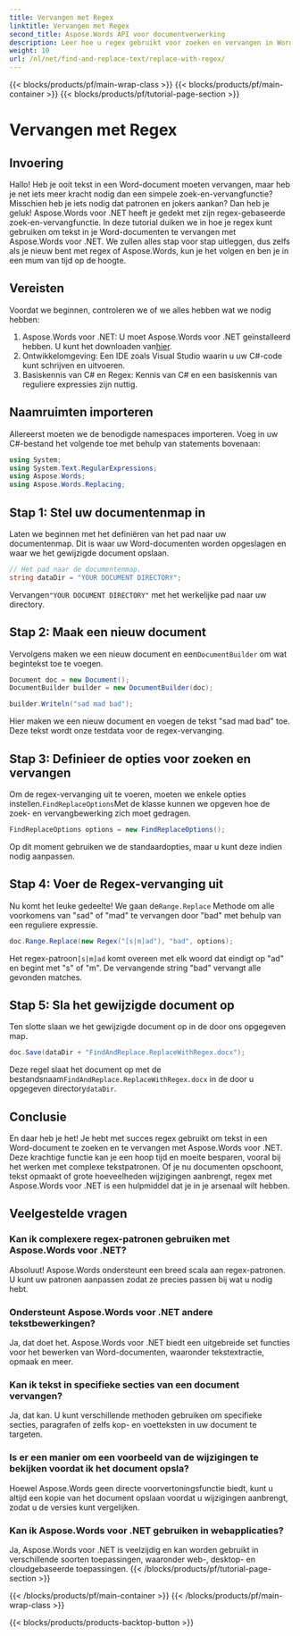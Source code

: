 ```yaml
---
title: Vervangen met Regex
linktitle: Vervangen met Regex
second_title: Aspose.Words API voor documentverwerking
description: Leer hoe u regex gebruikt voor zoeken en vervangen in Word-documenten met Aspose.Words voor .NET. Volg onze gedetailleerde, stapsgewijze handleiding om tekstmanipulatie onder de knie te krijgen.
weight: 10
url: /nl/net/find-and-replace-text/replace-with-regex/
---
```


{{< blocks/products/pf/main-wrap-class >}}
{{< blocks/products/pf/main-container >}}
{{< blocks/products/pf/tutorial-page-section >}}

# Vervangen met Regex

## Invoering

Hallo! Heb je ooit tekst in een Word-document moeten vervangen, maar heb je net iets meer kracht nodig dan een simpele zoek-en-vervangfunctie? Misschien heb je iets nodig dat patronen en jokers aankan? Dan heb je geluk! Aspose.Words voor .NET heeft je gedekt met zijn regex-gebaseerde zoek-en-vervangfunctie. In deze tutorial duiken we in hoe je regex kunt gebruiken om tekst in je Word-documenten te vervangen met Aspose.Words voor .NET. We zullen alles stap voor stap uitleggen, dus zelfs als je nieuw bent met regex of Aspose.Words, kun je het volgen en ben je in een mum van tijd op de hoogte.

## Vereisten

Voordat we beginnen, controleren we of we alles hebben wat we nodig hebben:
1. Aspose.Words voor .NET: U moet Aspose.Words voor .NET geïnstalleerd hebben. U kunt het downloaden van[hier](https://releases.aspose.com/words/net/).
2. Ontwikkelomgeving: Een IDE zoals Visual Studio waarin u uw C#-code kunt schrijven en uitvoeren.
3. Basiskennis van C# en Regex: Kennis van C# en een basiskennis van reguliere expressies zijn nuttig.

## Naamruimten importeren

Allereerst moeten we de benodigde namespaces importeren. Voeg in uw C#-bestand het volgende toe met behulp van statements bovenaan:

```csharp
using System;
using System.Text.RegularExpressions;
using Aspose.Words;
using Aspose.Words.Replacing;
```

## Stap 1: Stel uw documentenmap in

Laten we beginnen met het definiëren van het pad naar uw documentenmap. Dit is waar uw Word-documenten worden opgeslagen en waar we het gewijzigde document opslaan.

```csharp
// Het pad naar de documentenmap.
string dataDir = "YOUR DOCUMENT DIRECTORY";
```

 Vervangen`"YOUR DOCUMENT DIRECTORY"` met het werkelijke pad naar uw directory.

## Stap 2: Maak een nieuw document

 Vervolgens maken we een nieuw document en een`DocumentBuilder` om wat begintekst toe te voegen.

```csharp
Document doc = new Document();
DocumentBuilder builder = new DocumentBuilder(doc);

builder.Writeln("sad mad bad");
```

Hier maken we een nieuw document en voegen de tekst "sad mad bad" toe. Deze tekst wordt onze testdata voor de regex-vervanging.

## Stap 3: Definieer de opties voor zoeken en vervangen

 Om de regex-vervanging uit te voeren, moeten we enkele opties instellen.`FindReplaceOptions`Met de klasse kunnen we opgeven hoe de zoek- en vervangbewerking zich moet gedragen.

```csharp
FindReplaceOptions options = new FindReplaceOptions();
```

Op dit moment gebruiken we de standaardopties, maar u kunt deze indien nodig aanpassen.

## Stap 4: Voer de Regex-vervanging uit

 Nu komt het leuke gedeelte! We gaan de`Range.Replace` Methode om alle voorkomens van "sad" of "mad" te vervangen door "bad" met behulp van een reguliere expressie.

```csharp
doc.Range.Replace(new Regex("[s|m]ad"), "bad", options);
```

 Het regex-patroon`[s|m]ad` komt overeen met elk woord dat eindigt op "ad" en begint met "s" of "m". De vervangende string "bad" vervangt alle gevonden matches.

## Stap 5: Sla het gewijzigde document op

Ten slotte slaan we het gewijzigde document op in de door ons opgegeven map.

```csharp
doc.Save(dataDir + "FindAndReplace.ReplaceWithRegex.docx");
```

 Deze regel slaat het document op met de bestandsnaam`FindAndReplace.ReplaceWithRegex.docx` in de door u opgegeven directory`dataDir`.

## Conclusie

En daar heb je het! Je hebt met succes regex gebruikt om tekst in een Word-document te zoeken en te vervangen met Aspose.Words voor .NET. Deze krachtige functie kan je een hoop tijd en moeite besparen, vooral bij het werken met complexe tekstpatronen. Of je nu documenten opschoont, tekst opmaakt of grote hoeveelheden wijzigingen aanbrengt, regex met Aspose.Words voor .NET is een hulpmiddel dat je in je arsenaal wilt hebben.

## Veelgestelde vragen

### Kan ik complexere regex-patronen gebruiken met Aspose.Words voor .NET?  
Absoluut! Aspose.Words ondersteunt een breed scala aan regex-patronen. U kunt uw patronen aanpassen zodat ze precies passen bij wat u nodig hebt.

### Ondersteunt Aspose.Words voor .NET andere tekstbewerkingen?  
Ja, dat doet het. Aspose.Words voor .NET biedt een uitgebreide set functies voor het bewerken van Word-documenten, waaronder tekstextractie, opmaak en meer.

### Kan ik tekst in specifieke secties van een document vervangen?  
Ja, dat kan. U kunt verschillende methoden gebruiken om specifieke secties, paragrafen of zelfs kop- en voetteksten in uw document te targeten.

### Is er een manier om een voorbeeld van de wijzigingen te bekijken voordat ik het document opsla?  
Hoewel Aspose.Words geen directe voorvertoningsfunctie biedt, kunt u altijd een kopie van het document opslaan voordat u wijzigingen aanbrengt, zodat u de versies kunt vergelijken.

### Kan ik Aspose.Words voor .NET gebruiken in webapplicaties?  
Ja, Aspose.Words voor .NET is veelzijdig en kan worden gebruikt in verschillende soorten toepassingen, waaronder web-, desktop- en cloudgebaseerde toepassingen.
{{< /blocks/products/pf/tutorial-page-section >}}

{{< /blocks/products/pf/main-container >}}
{{< /blocks/products/pf/main-wrap-class >}}

{{< blocks/products/products-backtop-button >}}

